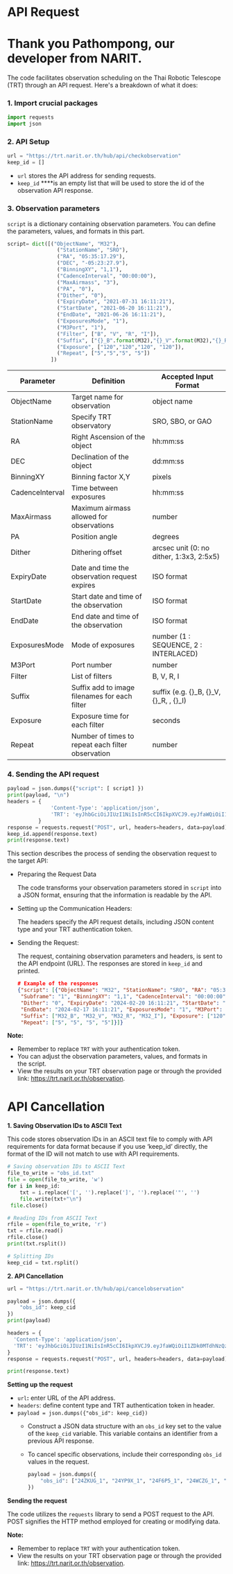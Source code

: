 # API Request
# Thank you Pathompong, our developer from NARIT.
The code facilitates observation scheduling on the Thai Robotic Telescope (TRT) through an API request. Here's a breakdown of what it does:

### **1. Import crucial packages**

```python
import requests
import json
```

### **2. API Setup**

```python
url = "https://trt.narit.or.th/hub/api/checkobservation"
keep_id = []
```

- `url` stores the API address for sending requests.
- `keep_id` ****is an empty list that will be used to store the id of the observation API response.

### **3. Observation parameters**

`script` is a dictionary containing observation parameters. You can define the parameters, values, and formats in this part.

```python
script= dict([("ObjectName", "M32"),                                                                                                 
                ("StationName", "SRO"),                                                                                              
                ("RA", "05:35:17.29"),                                                     
                ("DEC", "-05:23:27.9"),                                                   
                ("BinningXY", "1,1"),                                                                                                
                ("CadenceInterval", "00:00:00"),                                                                                     
                ("MaxAirmass", "3"),                                                                                                 
                ("PA", "0"),                                                                                                         
                ("Dither", "0"),                                                                                                     
                ("ExpiryDate", "2021-07-31 16:11:21"),                                                                            
                ("StartDate", "2021-06-20 16:11:21"),                                                                      
                ("EndDate", "2021-06-26 16:11:21"),                                                                               
                ("ExposuresMode", "1"),                                                                                              
                ("M3Port", "1"),                                                                                                     
                ("Filter", ["B", "V", "R", "I"]),                                                                                    
                ("Suffix", ["{}_B".format(M32),"{}_V".format(M32),"{}_R".format(M32), "{}_I".format(M32)]),      
                ("Exposure", ["120","120","120", "120"]),                                                                            
                ("Repeat", ["5","5","5", "5"])                                                                                       
              ])
```

| Parameter | Definition | Accepted Input Format |
| --- | --- | --- |
| ObjectName | Target name for observation | object name |
| StationName | Specify TRT observatory | SRO, SBO, or GAO |
| RA | Right Ascension of the object | hh:mm:ss |
| DEC | Declination of the object | dd:mm:ss |
| BinningXY | Binning factor X,Y  | pixels |
| CadenceInterval | Time between exposures | hh:mm:ss |
| MaxAirmass | Maximum airmass allowed for observations | number |
| PA | Position angle | degrees  |
| Dither | Dithering offset | arcsec unit (0: no dither, 1:3x3, 2:5x5) |
| ExpiryDate | Date and time the observation request expires | ISO format |
| StartDate | Start date and time of the observation | ISO format |
| EndDate | End date and time of the observation | ISO format |
| ExposuresMode | Mode of exposures | number (1 : SEQUENCE, 2 : INTERLACED) |
| M3Port | Port number  | number |
| Filter | List of filters | B, V, R, I |
| Suffix | Suffix add to image filenames for each filter | suffix (e.g. {}_B, {}_V, {}_R, , {}_I) |
| Exposure | Exposure time for each filter | seconds |
| Repeat | Number of times to repeat each filter observation | number |

### **4. Sending the API request**

```python
payload = json.dumps({"script": [ script] })
print(payload, "\n")
headers = {
              'Content-Type': 'application/json',
              'TRT': 'eyJhbGciOiJIUzI1NiIsInR5cCI6IkpXVCJ9.eyJfaWQiOiI1ZDk0MTdhNzQzNzUxYzBmNmNiZGRjMjAiLCJuYW1lIjoiS2FudGhhbmFrb3JuIE5veXNlbmEiLCJncm91cElkIjoxLCJncm91cE5hbWUiOiJyZXNlYXJjaGVyIiwicHJpb3JpdHlJZCI6IjY1OGFjYmJlMDhhYmY2MDI3ODNhMGFjOCIsInByaW9yaXR5Ijo5NSwic3RhcnREYXRlIjoiMjAyNC0wMS0wMVQwMDowMTowMC4wMDBaIiwiZXhwaXJlRGF0ZSI6IjIwMjQtMDQtMzBUMjM6NTk6MDAuMDAwWiIsImlhdCI6MTcwNDk1ODkwMiwiZXhwIjoxNzE0NDYyOTAyfQ.v9bQFhmrThw5sCpD1OAlpHWQa3v_v10EoiPuTxge2yE'
          }
response = requests.request("POST", url, headers=headers, data=payload)
keep_id.append(response.text)
print(response.text)
```

This section describes the process of sending the observation request to the target API:

- Preparing the Request Data
    
    The code transforms your observation parameters stored in `script` into a JSON format, ensuring that the information is readable by the API.
    
- Setting up the Communication Headers:
    
    The headers specify the API request details, including JSON content type and your TRT authentication token. 
    
- Sending the Request:
    
    The request, containing observation parameters and headers, is sent to the API endpoint (URL). The responses are stored in `keep_id` and printed.
    
    ```json
    # Example of the responses
    {"script": [{"ObjectName": "M32", "StationName": "SRO", "RA": "05:35:17.29", "DEC": "-05:23:27.9",
     "Subframe": "1", "BinningXY": "1,1", "CadenceInterval": "00:00:00", "MaxAirmass": "3", "PA": "0", 
     "Dither": "0", "ExpiryDate": "2024-02-20 16:11:21", "StartDate": "2024-02-16 16:11:21",
     "EndDate": "2024-02-17 16:11:21", "ExposuresMode": "1", "M3Port": "1", "Filter": ["B", "V", "R", "I"],
     "Suffix": ["M32_B", "M32_V", "M32_R", "M32_I"], "Exposure": ["120", "120", "120", "120"],
     "Repeat": ["5", "5", "5", "5"]}]}
    ```
    

**Note:** 

- Remember to replace `TRT` with your authentication token.
- You can adjust the observation parameters, values, and formats in the script.
- View the results on your TRT observation page or through the provided link: https://trt.narit.or.th/observation.


# API Cancellation

**1. Saving Observation IDs to ASCII Text**

This code stores observation IDs in an ASCII text file to comply with API requirements for data format because if you use ‘keep_id’ directly, the format of the ID will not match to use with API requirements.

```python
# Saving observation IDs to ASCII Text
file_to_write = "obs_id.txt"
file = open(file_to_write, 'w')
for i in keep_id:
    txt = i.replace('[', '').replace(']', '').replace('"', '')
    file.write(txt+"\n")
 file.close()

# Reading IDs from ASCII Text
rfile = open(file_to_write, 'r')
txt = rfile.read()
rfile.close()
print(txt.rsplit())

# Splitting IDs
keep_cid = txt.rsplit()
```

**2. API Cancellation**

```python
url = "https://trt.narit.or.th/hub/api/cancelobservation"

payload = json.dumps({
    "obs_id": keep_cid
})
print(payload)

headers = {
  'Content-Type': 'application/json',
  'TRT': 'eyJhbGciOiJIUzI1NiIsInR5cCI6IkpXVCJ9.eyJfaWQiOiI1ZDk0MTdhNzQzNzUxYzBmNmNiZGRjMjAiLCJuYW1lIjoiS2FudGhhbmFrb3JuIE5veXNlbmEiLCJncm91cElkIjoxLCJncm91cE5hbWUiOiJyZXNlYXJjaGVyIiwicHJpb3JpdHlJZCI6IjY1OGFjYmJlMDhhYmY2MDI3ODNhMGFjOCIsInByaW9yaXR5Ijo5NSwic3RhcnREYXRlIjoiMjAyNC0wMS0wMVQwMDowMTowMC4wMDBaIiwiZXhwaXJlRGF0ZSI6IjIwMjQtMDQtMzBUMjM6NTk6MDAuMDAwWiIsImlhdCI6MTcwNDk1ODkwMiwiZXhwIjoxNzE0NDYyOTAyfQ.v9bQFhmrThw5sCpD1OAlpHWQa3v_v10EgeIuTxge3ui'
}
response = requests.request("POST", url, headers=headers, data=payload)

print(response.text)
```

**Setting up the request**

- `url`**:** enter URL of the API address.
- `headers`: define content type and TRT authentication token in header.
- `payload = json.dumps({"obs_id": keep_cid})`
    - Construct a JSON data structure with an `obs_id` key set to the value of the `keep_cid` variable. This variable contains an identifier from a previous API response.
    - To cancel specific observations, include their corresponding `obs_id` values in the request.
        
        ```python
        payload = json.dumps({
            "obs_id": ["24ZKUG_1", "24YP9X_1", "24F6P5_1", "24WCZG_1", "24P14I_1"]
        })
        ```
        

**Sending the request**

The code utilizes the `requests` library to send a POST request to the API. POST signifies the HTTP method employed for creating or modifying data.

**Note:**

- Remember to replace `TRT` with your authentication token.
- View the results on your TRT observation page or through the provided link: https://trt.narit.or.th/observation.
